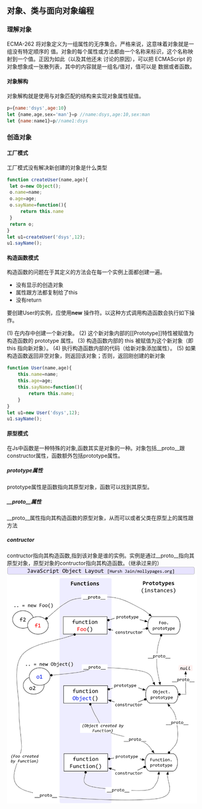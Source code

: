 ## 对象、类与面向对象编程
### 理解对象
ECMA-262 将对象定义为一组属性的无序集合。严格来说，这意味着对象就是一组没有特定顺序的
值。对象的每个属性或方法都由一个名称来标识，这个名称映射到一个值。正因为如此（以及其他还未
讨论的原因），可以把 ECMAScript 的对象想象成一张散列表，其中的内容就是一组名/值对，值可以是
数据或者函数。
#### 对象解构
对象解构就是使用与对象匹配的结构来实现对象属性赋值。
```js
p={name:'dsys',age:10}
let {name,age,sex='man'}=p //name:dsys,age:10,sex:man
let {name:name1}=p//name1:dsys
```
### 创造对象
#### 工厂模式
工厂模式没有解决新创建的对象是什么类型
```js
function createUser(name,age){
 let o=new Object();
 o.name=name;
 o.age=age;
 o.sayName=function(){
     return this.name
 }
 return o;
}
let u1=createUser('dsys',12);
u1.sayName();
```
#### 构造函数模式
构造函数的问题在于其定义的方法会在每一个实例上面都创建一遍。
- 没有显示的创造对象
- 属性跟方法都复制给了this
- 没有return

要创建User的实例，应使用**new** 操作符。以这种方式调用构造函数会执行如下操作。

(1) 在内存中创建一个新对象。
(2) 这个新对象内部的[[Prototype]]特性被赋值为构造函数的 prototype 属性。
(3) 构造函数内部的 this 被赋值为这个新对象（即 this 指向新对象）。
(4) 执行构造函数内部的代码（给新对象添加属性）。
(5) 如果构造函数返回非空对象，则返回该对象；否则，返回刚创建的新对象
```js
function User(name,age){
    this.name=name;
    this.age=age;
    this.sayName=function(){
        return this.name;
    }
}
let u1=new User('dsys',12);
u1.sayName();
```
#### 原型模式
在Js中函数是一种特殊的对象,函数其实是对象的一种。对象包括__proto__跟constructor属性，函数额外包括prototype属性。
##### prototype属性
prototype属性是函数指向其原型对象，函数可以找到其原型。
##### __proto__属性
__proto__属性指向其构造函数的原型对象，从而可以或者父类在原型上的属性跟方法
##### contructor
contructor指向其构造函数,指到该对象是谁的实例。实例是通过__proto__指向其原型对象，原型对象的contructor指向其构造函数。（继承过来的）
![](../_images/jsobj_full.jpg)